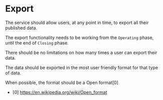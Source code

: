 # Export

The service should allow users, at any point in time, to export all their published data.

The export functionality needs to be working from the `Operating` phase, until the end of `Closing` phase.

There should be no limitations on how many times a user can export their data.

The data should be exported in the most user friendly format for that type of data.

When possible, the format should be a Open format[0]

- [0] https://en.wikipedia.org/wiki/Open_format
